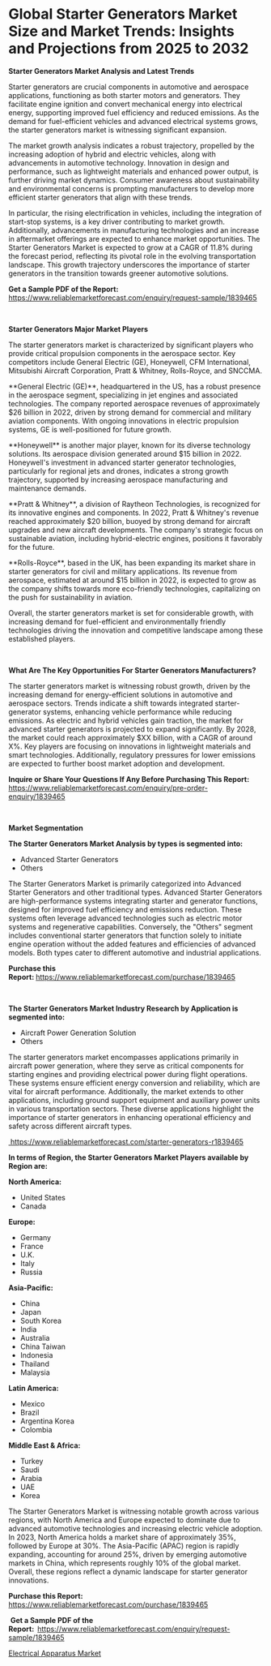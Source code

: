 <p><h1>Global Starter Generators Market Size and Market Trends: Insights and Projections from 2025 to 2032</h1></p><p><strong>Starter Generators Market Analysis and Latest Trends</strong></p>
<p><p>Starter generators are crucial components in automotive and aerospace applications, functioning as both starter motors and generators. They facilitate engine ignition and convert mechanical energy into electrical energy, supporting improved fuel efficiency and reduced emissions. As the demand for fuel-efficient vehicles and advanced electrical systems grows, the starter generators market is witnessing significant expansion.</p><p>The market growth analysis indicates a robust trajectory, propelled by the increasing adoption of hybrid and electric vehicles, along with advancements in automotive technology. Innovation in design and performance, such as lightweight materials and enhanced power output, is further driving market dynamics. Consumer awareness about sustainability and environmental concerns is prompting manufacturers to develop more efficient starter generators that align with these trends.</p><p>In particular, the rising electrification in vehicles, including the integration of start-stop systems, is a key driver contributing to market growth. Additionally, advancements in manufacturing technologies and an increase in aftermarket offerings are expected to enhance market opportunities. The Starter Generators Market is expected to grow at a CAGR of 11.8% during the forecast period, reflecting its pivotal role in the evolving transportation landscape. This growth trajectory underscores the importance of starter generators in the transition towards greener automotive solutions.</p></p>
<p><strong>Get a Sample PDF of the Report:&nbsp;</strong> <a href="https://www.reliablemarketforecast.com/enquiry/request-sample/1839465?utm_campaign=1167&utm_medium=2&utm_source=Github&utm_content=ia&utm_term=13022025&utm_id=starter-generators">https://www.reliablemarketforecast.com/enquiry/request-sample/1839465</a></p>
<p>&nbsp;</p>
<p><strong>Starter Generators Major Market Players</strong></p>
<p><p>The starter generators market is characterized by significant players who provide critical propulsion components in the aerospace sector. Key competitors include General Electric (GE), Honeywell, CFM International, Mitsubishi Aircraft Corporation, Pratt & Whitney, Rolls-Royce, and SNCCMA.</p><p>**General Electric (GE)**, headquartered in the US, has a robust presence in the aerospace segment, specializing in jet engines and associated technologies. The company reported aerospace revenues of approximately $26 billion in 2022, driven by strong demand for commercial and military aviation components. With ongoing innovations in electric propulsion systems, GE is well-positioned for future growth.</p><p>**Honeywell** is another major player, known for its diverse technology solutions. Its aerospace division generated around $15 billion in 2022. Honeywell's investment in advanced starter generator technologies, particularly for regional jets and drones, indicates a strong growth trajectory, supported by increasing aerospace manufacturing and maintenance demands.</p><p>**Pratt & Whitney**, a division of Raytheon Technologies, is recognized for its innovative engines and components. In 2022, Pratt & Whitney's revenue reached approximately $20 billion, buoyed by strong demand for aircraft upgrades and new aircraft developments. The company's strategic focus on sustainable aviation, including hybrid-electric engines, positions it favorably for the future.</p><p>**Rolls-Royce**, based in the UK, has been expanding its market share in starter generators for civil and military applications. Its revenue from aerospace, estimated at around $15 billion in 2022, is expected to grow as the company shifts towards more eco-friendly technologies, capitalizing on the push for sustainability in aviation.</p><p>Overall, the starter generators market is set for considerable growth, with increasing demand for fuel-efficient and environmentally friendly technologies driving the innovation and competitive landscape among these established players.</p></p>
<p>&nbsp;</p>
<p><strong>What Are The Key Opportunities For Starter Generators Manufacturers?</strong></p>
<p><p>The starter generators market is witnessing robust growth, driven by the increasing demand for energy-efficient solutions in automotive and aerospace sectors. Trends indicate a shift towards integrated starter-generator systems, enhancing vehicle performance while reducing emissions. As electric and hybrid vehicles gain traction, the market for advanced starter generators is projected to expand significantly. By 2028, the market could reach approximately $XX billion, with a CAGR of around X%. Key players are focusing on innovations in lightweight materials and smart technologies. Additionally, regulatory pressures for lower emissions are expected to further boost market adoption and development.</p></p>
<p><strong>Inquire or Share Your Questions If Any Before Purchasing This Report:</strong> <a href="https://www.reliablemarketforecast.com/enquiry/pre-order-enquiry/1839465?utm_campaign=1167&utm_medium=2&utm_source=Github&utm_content=ia&utm_term=13022025&utm_id=starter-generators">https://www.reliablemarketforecast.com/enquiry/pre-order-enquiry/1839465</a></p>
<p>&nbsp;</p>
<p><strong>Market Segmentation</strong></p>
<p><strong>The Starter Generators Market Analysis by types is segmented into:</strong></p>
<p><ul><li>Advanced Starter Generators</li><li>Others</li></ul></p>
<p><p>The Starter Generators Market is primarily categorized into Advanced Starter Generators and other traditional types. Advanced Starter Generators are high-performance systems integrating starter and generator functions, designed for improved fuel efficiency and emissions reduction. These systems often leverage advanced technologies such as electric motor systems and regenerative capabilities. Conversely, the "Others" segment includes conventional starter generators that function solely to initiate engine operation without the added features and efficiencies of advanced models. Both types cater to different automotive and industrial applications.</p></p>
<p><strong>Purchase this Report:&nbsp;</strong><a href="https://www.reliablemarketforecast.com/purchase/1839465?utm_campaign=1167&utm_medium=2&utm_source=Github&utm_content=ia&utm_term=13022025&utm_id=starter-generators">https://www.reliablemarketforecast.com/purchase/1839465</a></p>
<p>&nbsp;</p>
<p><strong>The Starter Generators Market Industry Research by Application is segmented into:</strong></p>
<p><ul><li>Aircraft Power Generation Solution</li><li>Others</li></ul></p>
<p><p>The starter generators market encompasses applications primarily in aircraft power generation, where they serve as critical components for starting engines and providing electrical power during flight operations. These systems ensure efficient energy conversion and reliability, which are vital for aircraft performance. Additionally, the market extends to other applications, including ground support equipment and auxiliary power units in various transportation sectors. These diverse applications highlight the importance of starter generators in enhancing operational efficiency and safety across different aircraft types.</p></p>
<p><a href="https://www.reliablemarketforecast.com/starter-generators-r1839465?utm_campaign=1167&utm_medium=2&utm_source=Github&utm_content=ia&utm_term=13022025&utm_id=starter-generators">&nbsp;https://www.reliablemarketforecast.com/starter-generators-r1839465</a></p>
<p><strong>In terms of Region, the Starter Generators Market Players available by Region are:</strong></p>
<p>
    <p> <strong> North America: </strong>
        <ul>
            <li>United States</li>
            <li>Canada</li>
        </ul>
        </p> 
    <p> <strong> Europe: </strong>
        <ul>
            <li>Germany</li>
            <li>France</li>
            <li>U.K.</li>
            <li>Italy</li>
            <li>Russia</li>
        </ul>
        </p> 
    <p> <strong> Asia-Pacific: </strong>
        <ul>
            <li>China</li>
            <li>Japan</li>
            <li>South Korea</li>
            <li>India</li>
            <li>Australia</li>
            <li>China Taiwan</li>
            <li>Indonesia</li>
            <li>Thailand</li>
            <li>Malaysia</li>
        </ul>
        </p> 
    <p> <strong> Latin America: </strong>
        <ul>
            <li>Mexico</li>
            <li>Brazil</li>
            <li>Argentina Korea</li>
            <li>Colombia</li>
        </ul>
        </p> 
    <p> <strong> Middle East & Africa: </strong>
        <ul>
            <li>Turkey</li>
            <li>Saudi</li>
            <li>Arabia</li>
            <li>UAE</li>
            <li>Korea</li>
        </ul>
    </p>
    </p>
<p><p>The Starter Generators Market is witnessing notable growth across various regions, with North America and Europe expected to dominate due to advanced automotive technologies and increasing electric vehicle adoption. In 2023, North America holds a market share of approximately 35%, followed by Europe at 30%. The Asia-Pacific (APAC) region is rapidly expanding, accounting for around 25%, driven by emerging automotive markets in China, which represents roughly 10% of the global market. Overall, these regions reflect a dynamic landscape for starter generator innovations.</p></p>
<p><strong>Purchase this Report: </strong><a href="https://www.reliablemarketforecast.com/purchase/1839465?utm_campaign=1167&utm_medium=2&utm_source=Github&utm_content=ia&utm_term=13022025&utm_id=starter-generators">https://www.reliablemarketforecast.com/purchase/1839465</a></p>
<p>&nbsp;<strong>Get a Sample PDF of the Report:&nbsp;&nbsp;</strong><a href="https://www.reliablemarketforecast.com/enquiry/request-sample/1839465?utm_campaign=1167&utm_medium=2&utm_source=Github&utm_content=ia&utm_term=13022025&utm_id=starter-generators">https://www.reliablemarketforecast.com/enquiry/request-sample/1839465</a></p>
<p><strong></strong></p>
<p><p><a href="https://github.com/mabutironaldo/Market-Research-Report-List-7/blob/main/electrical-apparatus-market.md?utm_campaign=1167&utm_medium=2&utm_source=Github&utm_content=ia&utm_term=13022025&utm_id=starter-generators">Electrical Apparatus Market</a></p></p>